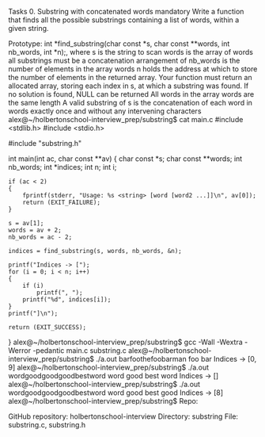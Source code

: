 Tasks
0. Substring with concatenated words
mandatory
Write a function that finds all the possible substrings containing a list of words, within a given string.

Prototype: int *find_substring(char const *s, char const **words, int nb_words, int *n);, where
s is the string to scan
words is the array of words all substrings must be a concatenation arrangement of
nb_words is the number of elements in the array words
n holds the address at which to store the number of elements in the returned array.
Your function must return an allocated array, storing each index in s, at which a substring was found. If no solution is found, NULL can be returned
All words in the array words are the same length
A valid substring of s is the concatenation of each word in words exactly once and without any intervening characters
alex@~/holbertonschool-interview_prep/substring$ cat main.c
#include <stdlib.h>
#include <stdio.h>

#include "substring.h"

int main(int ac, char const **av)
{
    char const *s;
    char const **words;
    int nb_words;
    int *indices;
    int n;
    int i;

    if (ac < 2)
    {
        fprintf(stderr, "Usage: %s <string> [word [word2 ...]]\n", av[0]);
        return (EXIT_FAILURE);
    }

    s = av[1];
    words = av + 2;
    nb_words = ac - 2;

    indices = find_substring(s, words, nb_words, &n);

    printf("Indices -> [");
    for (i = 0; i < n; i++)
    {
        if (i)
            printf(", ");
        printf("%d", indices[i]);
    }
    printf("]\n");

    return (EXIT_SUCCESS);
}
alex@~/holbertonschool-interview_prep/substring$ gcc -Wall -Wextra -Werror -pedantic main.c substring.c
alex@~/holbertonschool-interview_prep/substring$ ./a.out barfoothefoobarman foo bar
Indices -> [0, 9]
alex@~/holbertonschool-interview_prep/substring$ ./a.out wordgoodgoodgoodbestword word good best word
Indices -> []
alex@~/holbertonschool-interview_prep/substring$ ./a.out wordgoodgoodgoodbestword word good best good
Indices -> [8]
alex@~/holbertonschool-interview_prep/substring$
Repo:

GitHub repository: holbertonschool-interview
Directory: substring
File: substring.c, substring.h
